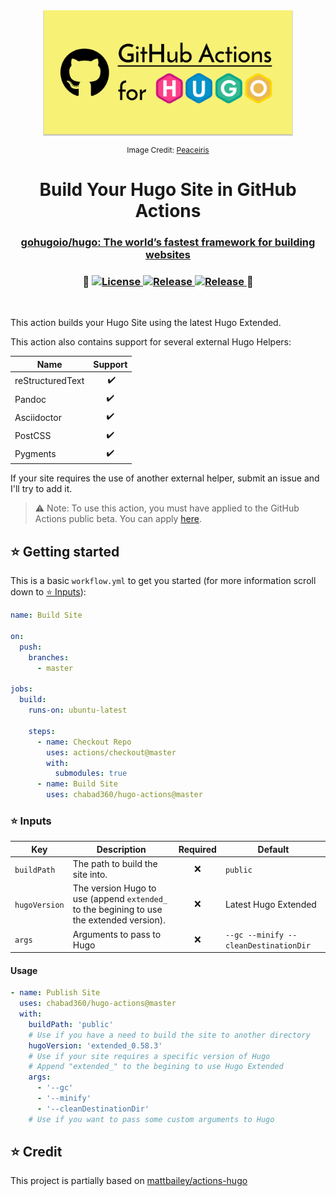 <div align="center" >
  <img width=400  alt="Image Credit: Peaceiris" src="https://raw.githubusercontent.com/peaceiris/actions-hugo/master/images/ogp.svg?sanitize=true" />
  <p style="font-size:12px;" >
    Image Credit: <a href="https://github.com/peaceiris">Peaceiris</a>
  </p>
  <h1>
  Build Your Hugo Site in GitHub Actions
  </h1>
  <h3>
    <a href="https://github.com/gohugoio/hugo">
      gohugoio/hugo: The world’s fastest framework for building websites
    </a>
  </h3>
  <span>
    <h3>
    🚀
    <a href="https://github.com/chabad360/hugo-actions/blob/master/LICENSE">
      <img alt="License" src="https://img.shields.io/github/license/chabad360/hugo-actions.svg?style=for-the-badge" />
    </a>
    <a href="https://github.com/marketplace/actions/hugo-site">
      <img alt="Release" src="https://img.shields.io/static/v1?label=&style=for-the-badge&logo=addthis&logoColor=white&message=Get+on+the+GH+Marketplace&color=green" />
    </a>
    <a href="https://github.com/chabad360/hugo-actions/releases/latest">
      <img alt="Release" src="https://img.shields.io/github/release/chabad360/hugo-actions.svg?style=for-the-badge" />
    </a>
    🚀
    </h3>
  </span>
</div>
&nbsp;

This action builds your Hugo Site using the latest Hugo Extended.

This action also contains support for several external Hugo Helpers:

| Name | Support |
| ---- | :-----: |
| reStructuredText |️ ✔️ |
| Pandoc | ✔️ |
| Asciidoctor | ✔️ |
| PostCSS | ✔️ |
| Pygments | ✔️ |

If your site requires the use of another external helper, submit an issue and I'll try to add it.

> ⚠️ Note: To use this action, you must have applied to the GitHub Actions public beta. You can apply [here](https://github.com/features/actions/signup/).

## ⭐ Getting started

This is a basic `workflow.yml` to get you started (for more information scroll down to [⭐ Inputs](#-inputs)):

```yaml
name: Build Site

on:
  push:
    branches:
      - master

jobs:
  build:
    runs-on: ubuntu-latest

    steps:
      - name: Checkout Repo
        uses: actions/checkout@master
        with:
          submodules: true
      - name: Build Site
        uses: chabad360/hugo-actions@master
```

### ⭐ Inputs

| Key |  Description | Required | Default |
| --- | ------------ | :------: | ------- |
| `buildPath` | The path to build the site into. | ❌ | `public`|
| `hugoVersion` | The version Hugo to use (append `extended_` to the begining to use the extended version). | ❌ | Latest Hugo Extended |
| `args` | Arguments to pass to Hugo | ❌ | `--gc --minify --cleanDestinationDir`|
#### Usage

```yaml
- name: Publish Site
  uses: chabad360/hugo-actions@master
  with:
    buildPath: 'public'
    # Use if you have a need to build the site to another directory
    hugoVersion: 'extended_0.58.3'
    # Use if your site requires a specific version of Hugo
    # Append "extended_" to the begining to use Hugo Extended
    args:
      - '--gc'
      - '--minify'
      - '--cleanDestinationDir'
    # Use if you want to pass some custom arguments to Hugo
```

## ⭐ Credit

This project is partially based on [mattbailey/actions-hugo](https://github.com/mattbailey/actions-hugo)
